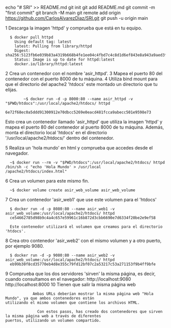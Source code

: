 echo "# SRI" >> README.md
git init
git add README.md
git commit -m "first commit"
git branch -M main
git remote add origin https://github.com/CarlosAlvarezDiaz/SRI.git
git push -u origin main

1 Descarga la imagen 'httpd' y comprueba que está en tu equipo.
   
      $ docker pull httpd
        Using default tag: latest
        latest: Pulling from library/httpd
        Digest: sha256:5123fb6e039b83a4319b668b4fe1ee04c4fbd7c4c8d1d6ef843e8a943a9aed3f
        Status: Image is up to date for httpd:latest
        docker.io/library/httpd:latest
        
2 Crea un contenedor con el nombre 'asir_httpd'.
3 Mapea el puerto 80 del contenedor con el puerto 8000 de tu máquina.
4 Utiliza bind mount para que el directorio del apache2 'htdocs' este montado un directorio que tu elijas.

            ~$ docker run -d -p 8000:80 --name asir_httpd -v "$PWD/htdocs":/usr/local/apache2/htdocs/ httpd
                  6e72f68ec0a5ddd91300912e70dbcc5269e0eacd481fcca9abecc501e9598e73
                  
Esto crea un contenedor llamado 'asir_httpd' que utiliza la imagen 'httpd' y mapea el puerto 80 del contenedor al puerto 8000 de tu máquina. Además, monta el directorio local 'htdocs' en el directorio '/usr/local/apache2/htdocs/' dentro del contenedor.

5 Realiza un 'hola mundo' en html y comprueba que accedes desde el navegador.

      ~$ docker run --rm -v "$PWD/htdocs":/usr/local/apache2/htdocs/ httpd /bin/sh -c "echo 'Hola Mundo' > /usr/local         /apache2/htdocs/index.html"

6 Crea un volumen para este mismo fin.

      ~$ docker volume create asir_web_volume asir_web_volume
      
7 Crea un contenedor 'asir_web1' que use este volumen para el 'htdocs'

      $ docker run -d -p 8080:80 --name asir_web1 -v asir_web_volume:/usr/local/apache2/htdocs/ httpd
      ce54662785d98b9c4a4c657e59961c16b872d3cbb6690e7d6334f20be2e9ef58

      Este contenedor utilizará el volumen que creamos para el directorio 'htdocs'.

8 Crea otro contenedor 'asir_web2' con el mismo volumen y a otro puerto, por ejemplo 9080.

      $ docker run -d -p 9080:80 --name asir_web2 -v asir_web_volume:/usr/local/apache2/htdocs/ httpd
      eb99b30f8cd35770eb4d8e355c79fd12bf07c2a53217c53a271153f9b4ff9bfe

9 Comprueba que los dos servidores 'sirven' la misma página, es decir, cuando consultamos en el navegador:
        http://localhost:9080 
        http://localhost:8000
10 Tienen que salir la misma página web

                Ambas URLs deberían mostrar la misma página web "Hola Mundo", ya que ambos contenedores están                          utilizando el mismo volumen que contiene los archivos HTML.

                  Con estos pasos, has creado dos contenedores que sirven la misma página web a través de diferentes                     puertos, utilizando un volumen compartido.
